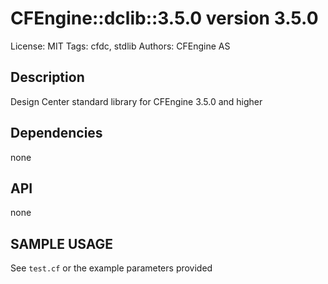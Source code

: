 # CFEngine::dclib::3.5.0 version 3.5.0

License: MIT
Tags: cfdc, stdlib
Authors: CFEngine AS

## Description
Design Center standard library for CFEngine 3.5.0 and higher

## Dependencies
none

## API
none

## SAMPLE USAGE
See `test.cf` or the example parameters provided

